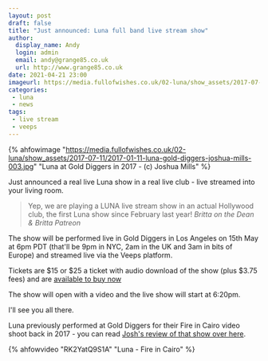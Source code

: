 ```yaml
---
layout: post
draft: false
title: "Just announced: Luna full band live stream show"
author:
  display_name: Andy
  login: admin
  email: andy@grange85.co.uk
  url: http://www.grange85.co.uk
date: 2021-04-21 23:00
imageurl: https://media.fullofwishes.co.uk/02-luna/show_assets/2017-07-11/2017-01-11-luna-gold-diggers-joshua-mills-003.jpg
categories:
 - luna
 - news
tags:
 - live stream
 - veeps
---
```

{% ahfowimage "https://media.fullofwishes.co.uk/02-luna/show_assets/2017-07-11/2017-01-11-luna-gold-diggers-joshua-mills-003.jpg" "Luna at Gold Diggers in 2017 - (c) Joshua Mills" %}

Just announced a real live Luna show in a real live club - live streamed into your living room.

> Yep, we are playing a LUNA live stream show in an actual Hollywood club, the first Luna show since February last year!
> _Britta on the Dean & Britta Patreon_

The show will be performed live in Gold Diggers in Los Angeles on 15th May at 6pm PDT (that'll be 9pm in NYC, 2am in the UK and 3am in bits of Europe) and streamed live via the Veeps platform.

Tickets are $15 or $25 a ticket with audio download of the show (plus $3.75 fees) and are [available to buy now](https://luna.veeps.com/stream/events/39805cda-3dc3-4281-8343-54004240c9fc)
<!--more-->

The show will open with a video and the live show will start at 6:20pm. 

I'll see you all there.

Luna previously performed at Gold Diggers for their Fire in Cairo video shoot back in 2017 - you can read [Josh's review of that show over here](/2017/07/17/a-rolling-and-rollicking-dream-luna-gold-diggers/).

{% ahfowvideo "RK2YatQ9S1A" "Luna - Fire in Cairo" %}
